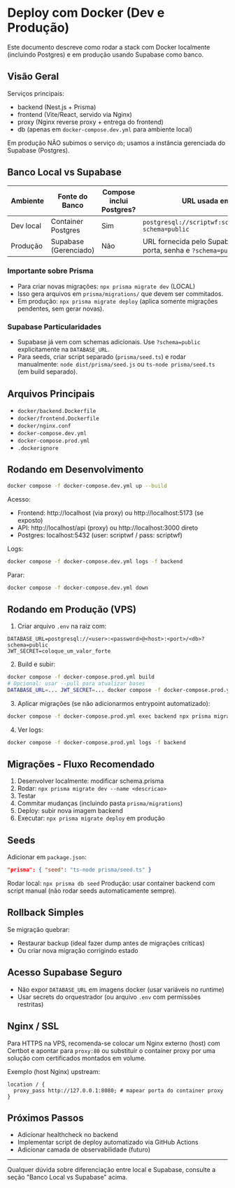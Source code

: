 # Deploy com Docker (Dev e Produção)

Este documento descreve como rodar a stack com Docker localmente (incluindo Postgres) e em produção usando Supabase como banco.

## Visão Geral

Serviços principais:
- backend (Nest.js + Prisma)
- frontend (Vite/React, servido via Nginx)
- proxy (Nginx reverse proxy + entrega do frontend)
- db (apenas em `docker-compose.dev.yml` para ambiente local)

Em produção NÃO subimos o serviço `db`; usamos a instância gerenciada do Supabase (Postgres).

## Banco Local vs Supabase

| Ambiente | Fonte do Banco | Compose inclui Postgres? | URL usada em `DATABASE_URL` |
|----------|----------------|---------------------------|-----------------------------|
| Dev local | Container Postgres | Sim | `postgresql://scriptwf:scriptwf@db:5432/scriptwf?schema=public` |
| Produção | Supabase (Gerenciado) | Não | URL fornecida pelo Supabase (com usuário, host, porta, senha e `?schema=public`) |

### Importante sobre Prisma

- Para criar novas migrações: `npx prisma migrate dev` (LOCAL)
- Isso gera arquivos em `prisma/migrations/` que devem ser commitados.
- Em produção: `npx prisma migrate deploy` (aplica somente migrações pendentes, sem gerar novas).

### Supabase Particularidades

- Supabase já vem com schemas adicionais. Use `?schema=public` explicitamente na `DATABASE_URL`.
- Para seeds, criar script separado (`prisma/seed.ts`) e rodar manualmente: `node dist/prisma/seed.js` ou `ts-node prisma/seed.ts` (em build separado).

## Arquivos Principais

- `docker/backend.Dockerfile`
- `docker/frontend.Dockerfile`
- `docker/nginx.conf`
- `docker-compose.dev.yml`
- `docker-compose.prod.yml`
- `.dockerignore`

## Rodando em Desenvolvimento

```bash
docker compose -f docker-compose.dev.yml up --build
```

Acesso:
- Frontend: http://localhost (via proxy) ou http://localhost:5173 (se exposto)
- API: http://localhost/api (proxy) ou http://localhost:3000 direto
- Postgres: localhost:5432 (user: scriptwf / pass: scriptwf)

Logs:
```bash
docker compose -f docker-compose.dev.yml logs -f backend
```

Parar:
```bash
docker compose -f docker-compose.dev.yml down
```

## Rodando em Produção (VPS)

1. Criar arquivo `.env` na raiz com:
```
DATABASE_URL=postgresql://<user>:<password>@<host>:<port>/<db>?schema=public
JWT_SECRET=coloque_um_valor_forte
```

2. Build e subir:
```bash
docker compose -f docker-compose.prod.yml build
# Opcional: usar --pull para atualizar bases
DATABASE_URL=... JWT_SECRET=... docker compose -f docker-compose.prod.yml up -d
```

3. Aplicar migrações (se não adicionarmos entrypoint automatizado):
```bash
docker compose -f docker-compose.prod.yml exec backend npx prisma migrate deploy
```

4. Ver logs:
```bash
docker compose -f docker-compose.prod.yml logs -f backend
```

## Migrações - Fluxo Recomendado

1. Desenvolver localmente: modificar schema.prisma
2. Rodar: `npx prisma migrate dev --name <descricao>`
3. Testar
4. Commitar mudanças (incluindo pasta `prisma/migrations`)
5. Deploy: subir nova imagem backend
6. Executar: `npx prisma migrate deploy` em produção

## Seeds

Adicionar em `package.json`:
```json
"prisma": { "seed": "ts-node prisma/seed.ts" }
```
Rodar local: `npx prisma db seed`
Produção: usar container backend com script manual (não rodar seeds automaticamente sempre).

## Rollback Simples

Se migração quebrar:
- Restaurar backup (ideal fazer dump antes de migrações críticas)
- Ou criar nova migração corrigindo estado

## Acesso Supabase Seguro

- Não expor `DATABASE_URL` em imagens docker (usar variáveis no runtime)
- Usar secrets do orquestrador (ou arquivo `.env` com permissões restritas)

## Nginx / SSL

Para HTTPS na VPS, recomenda-se colocar um Nginx externo (host) com Certbot e apontar para `proxy:80` ou substituir o container proxy por uma solução com certificados montados em volume.

Exemplo (host Nginx) upstream:
```
location / {
  proxy_pass http://127.0.0.1:8080; # mapear porta do container proxy
}
```

## Próximos Passos

- Adicionar healthcheck no backend
- Implementar script de deploy automatizado via GitHub Actions
- Adicionar camada de observabilidade (futuro)

---

Qualquer dúvida sobre diferenciação entre local e Supabase, consulte a seção "Banco Local vs Supabase" acima.

